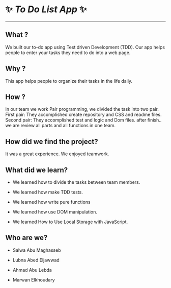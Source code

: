 

# ✨ _To Do List App_ ✨

---

## What ? 


We built our to-do app using Test driven Development (TDD). Our app helps people to enter your tasks they need to do into a web page.
 
 ## Why ? 

 This app helps people to organize their tasks in the life daily.

 ## How ?

 In our team we work Pair programming, we divided the task into two pair. 
 First pair: They accomplished create repository and CSS and readme files.
 Second pair: They accomplished test and logic and Dom files.
 after finish.. we are review all parts and all functions in one team.

## How did we find the project?

It was a great experience. We enjoyed teamwork.

## What did we learn?

* We learned how to divide the tasks between team members.

* We learned how make TDD tests.

* We learned how write pure functions

* We learned how use DOM manipulation.

* We learned How to Use Local Storage with JavaScript.

## Who are we?
 
 * Salwa Abu Maghasseb 
 
 * Lubna Abed Eljawwad
 
 * Ahmad Abu Lebda
 
 * Marwan Elkhoudary

 
